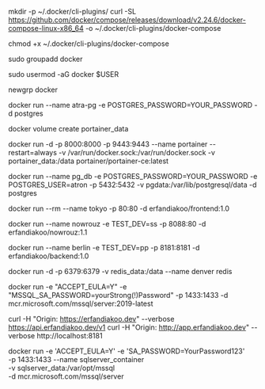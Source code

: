 mkdir -p ~/.docker/cli-plugins/
curl -SL https://github.com/docker/compose/releases/download/v2.24.6/docker-compose-linux-x86_64 -o ~/.docker/cli-plugins/docker-compose

chmod +x ~/.docker/cli-plugins/docker-compose

sudo groupadd docker

sudo usermod -aG docker $USER

newgrp docker


docker run --name atra-pg -e POSTGRES_PASSWORD=YOUR_PASSWORD -d postgres


docker volume create portainer_data

docker run -d -p 8000:8000 -p 9443:9443 --name portainer --restart=always -v /var/run/docker.sock:/var/run/docker.sock -v portainer_data:/data portainer/portainer-ce:latest

docker run --name pg_db -e POSTGRES_PASSWORD=YOUR_PASSWORD -e POSTGRES_USER=atron -p 5432:5432 -v pgdata:/var/lib/postgresql/data -d postgres

docker run --rm --name tokyo -p 80:80 -d erfandiakoo/frontend:1.0

docker run --name nowrouz -e TEST_DEV=ss -p 8088:80 -d erfandiakoo/nowrouz:1.1

docker run --name berlin -e TEST_DEV=pp -p 8181:8181 -d erfandiakoo/backend:1.0

docker run -d -p 6379:6379 -v redis_data:/data --name denver redis

docker run -e "ACCEPT_EULA=Y" -e "MSSQL_SA_PASSWORD=yourStrong(!)Password" -p 1433:1433 -d mcr.microsoft.com/mssql/server:2019-latest

curl -H "Origin: https://erfandiakoo.dev" --verbose https://api.erfandiakoo.dev/v1
curl -H "Origin: http://app.erfandiakoo.dev" --verbose http://localhost:8181

docker run -e 'ACCEPT_EULA=Y' -e 'SA_PASSWORD=YourPassword123' \
-p 1433:1433 --name sqlserver_container \
-v sqlserver_data:/var/opt/mssql \
-d mcr.microsoft.com/mssql/server

